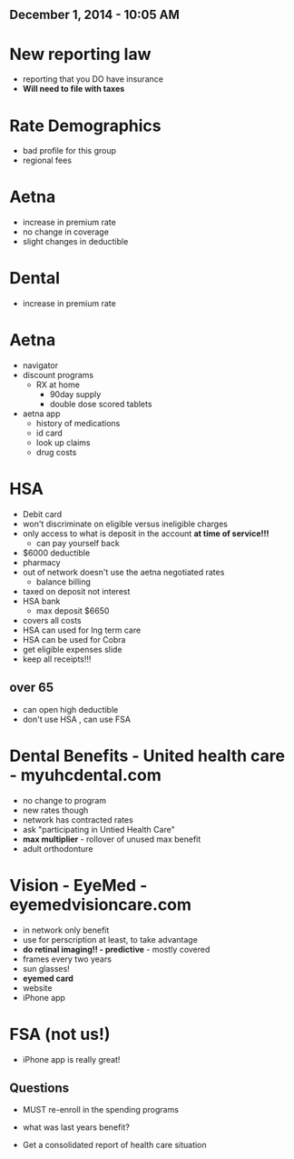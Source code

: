 ## December 1, 2014 - 10:05 AM

# New reporting law
- reporting that you DO have insurance
- **Will need to file with taxes**

# Rate Demographics
- bad profile for this group
- regional fees

# Aetna
- increase in premium rate
- no change in coverage
- slight changes in deductible

# Dental 
- increase in premium rate

# Aetna
- navigator
- discount programs
	- RX at home
		- 90day supply
		- double dose scored tablets
- aetna app
	- history of medications
	- id card
	- look up claims
	- drug costs


# HSA
- Debit card
- won't discriminate on eligible versus ineligible charges
- only access to what is deposit in the account **at time of service!!!**
	- can pay yourself back
- $6000 deductible
- pharmacy 
- out of network doesn't use the aetna negotiated rates
	- balance billing
- taxed on deposit not interest
- HSA bank 
	- max deposit $6650
- covers all costs
- HSA can used for lng term care
- HSA can be used for Cobra
- get eligible expenses slide
- keep all receipts!!!


## over 65
- can open high deductible
- don't use HSA , can use FSA


# Dental Benefits - United health care - **myuhcdental.com**
- no change to program
- new rates though
- network has contracted rates
- ask "participating in Untied Health Care"
- **max multiplier** - rollover of unused max benefit
- adult orthodonture


# Vision - EyeMed - **eyemedvisioncare.com**
- in network only benefit 
- use for perscription at least, to take advantage
- **do retinal imaging!! - predictive** - mostly covered 
- frames every two years
- sun glasses!
- **eyemed card**
- website 
- iPhone app

# FSA (not us!)
- iPhone app is really great!



## Questions
- MUST re-enroll in the spending programs
- what was last years benefit?


- Get a consolidated report of health care situation



